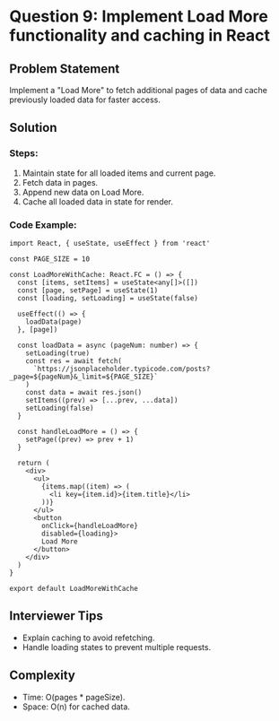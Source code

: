 # Question 9: Implement Load More functionality and caching in React

## Problem Statement

Implement a "Load More" to fetch additional pages of data and cache previously loaded data for faster access.

## Solution

### Steps:

1. Maintain state for all loaded items and current page.
2. Fetch data in pages.
3. Append new data on Load More.
4. Cache all loaded data in state for render.

### Code Example:

```tsx
import React, { useState, useEffect } from 'react'

const PAGE_SIZE = 10

const LoadMoreWithCache: React.FC = () => {
  const [items, setItems] = useState<any[]>([])
  const [page, setPage] = useState(1)
  const [loading, setLoading] = useState(false)

  useEffect(() => {
    loadData(page)
  }, [page])

  const loadData = async (pageNum: number) => {
    setLoading(true)
    const res = await fetch(
      `https://jsonplaceholder.typicode.com/posts?_page=${pageNum}&_limit=${PAGE_SIZE}`
    )
    const data = await res.json()
    setItems((prev) => [...prev, ...data])
    setLoading(false)
  }

  const handleLoadMore = () => {
    setPage((prev) => prev + 1)
  }

  return (
    <div>
      <ul>
        {items.map((item) => (
          <li key={item.id}>{item.title}</li>
        ))}
      </ul>
      <button
        onClick={handleLoadMore}
        disabled={loading}>
        Load More
      </button>
    </div>
  )
}

export default LoadMoreWithCache
```

## Interviewer Tips

- Explain caching to avoid refetching.
- Handle loading states to prevent multiple requests.

## Complexity

- Time: O(pages \* pageSize).
- Space: O(n) for cached data.
